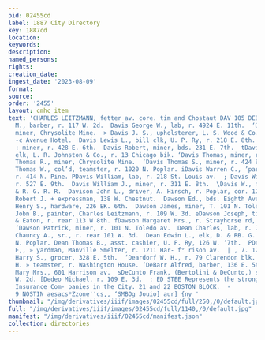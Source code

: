 ```yaml
---
pid: 02455cd
label: 1887 City Directory
key: 1887cd
location: 
keywords: 
description: 
named_persons: 
rights: 
creation_date: 
ingest_date: '2023-08-09'
format: 
source: 
order: '2455'
layout: cmhc_item
text: 'CHARLES LEITZMANN, fetter av. core. tim and Chostaut DAV 105 DED  FDavis Frank
  M., barber, r. 117 W. 2d.  Davis George W., lab, r. 4924 E. 11th.  ‘Davis John,
  miner, Chrysolite Mine.  > Davis J. S., upholsterer, L. S. Wood & Co., r. Eighth
  -¢ Avenue Hotel.  Davis Lewis L., bill clk, U. P. Ry, r. 218 E. 8th.  Davis Morgan,
  : miner, r. 428 E. 6th.  Davis Robert, miner, bds. 231 E. 7th.  tDavis Samuel P.,
  elk, L. R. Johnston & Co., r. 13 Chicago bik. ‘Davis Thomas, miner, r. 400 FE. 8th.  Davis
  Thomas R., miner, Chrysolite Mine.  ‘Davis Thomas S., miner, r. 424 E. 8th.  Davis
  Thomas W., col’d, teamster, r. 1020 N. Poplar. iDavis Warren C., ’parber, W. Dougherty,
  r. 414 N. Pine. PDavis William, lab, r. 218 St. Louis av.  ; Davis William A., miner,
  r. 527 E. 9th.  Davis William J., miner, r. 311 E. 8th.  \Davis W., fireman, D.
  & R. G. R. R.  Davison John L., driver, A. Hirsch, r. Poplar, cor. 12th. Davison
  Robert J. + expressman, 138 W. Chestnut.  Dawson Ed., bds. Eighth Avenue Hotel.  Dawson
  Henry S., hardware, 226 EK. 6th.  Dawson James, miner, T. 101 N. Toledo av.  } Dawson
  Jobn B., painter, Charles Leitzmann, r. 109 W. 3d. eDawson Joseph, tinner, Marsh
  & Eaton, r. rear 113 W 8th. fDawson Margaret Mrs., r. Strayhorse rd, head E. 5th.
  ‘Dawson Patrick, miner, r. 101 N. Toledo av.  Dean Charles, lab, r. 729 W. 2d.  kDean
  Chauncy A., sr., r. rear 101 W. 3d.  Dean Edwin L., elk, D. & RB. G. R. R., r. 1419
  N. Poplar. Dean Thomas B., asst. cashier, U. P. Ry, 126 W. ‘7th.  PDean William
  E,, » yardman, Manville Smelter, r. 1211 Har- f° rison av.  | , 7. 121 W. 3d.  Deane
  Harry S., grocer, 328 E. 5th.  ‘Deardorf W. H., r. 79 Clarendon blk.  pDeatley William
  H. » teamster, r. Washington House. ‘DeBarr Alfred, barber, 136 E. 5th.  Pecker
  Mary Mrs., 601 Harrison av.  sDeCunto Frank, (Bertolini & DeCunto,) saloon, 110
  W. 2d. [Dedeo Michael, r. 109 E. 3d.  ; ED STEE Represents the strongest line of
  Insurance Com- panies in the City. 21 and 22 BOSTON BLOCK.  -                                                                         wand
  9 NOSTIN aesacs*Zzone''cs,, ‘SMBOg Jouio] aur] {ny '
thumbnail: "/img/derivatives/iiif/images/02455cd/full/250,/0/default.jpg"
full: "/img/derivatives/iiif/images/02455cd/full/1140,/0/default.jpg"
manifest: "/img/derivatives/iiif/02455cd/manifest.json"
collection: directories
---
```

